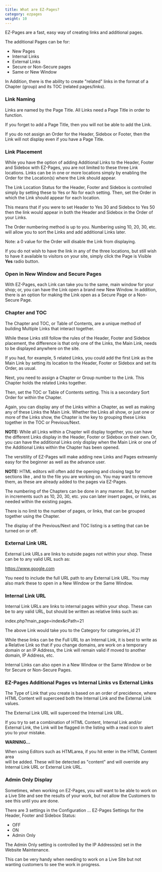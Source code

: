 ```yaml
---
title: What are EZ-Pages? 
category: ezpages
weight: 10
---
```

EZ-Pages are a fast, easy way of creating links and additional pages.  

The additional Pages can be for:  

*   New Pages
*   Internal Links
*   External Links
*   Secure or Non-Secure pages
*   Same or New Window

In Addition, there is the ability to create "related" links in the format of a Chapter (group) and its TOC (related pages/links).  

### Link Naming

Links are named by the Page Title. All Links need a Page Title in order to function.  

If you forget to add a Page Title, then you will not be able to add the Link.  

If you do not assign an Order for the Header, Sidebox or Footer, then the Link will not display even if you have a Page Title.  

### Link Placement

</span>While you have the option of adding Additional Links to the Header, Footer and Sidebox with EZ-Pages, you are not limited to these three Link locations. Links can be in one or more locations simply by enabling the Order for the Location(s) where the Link should appear.

The Link Location Status for the Header, Footer and Sidebox is controlled simply by setting these to Yes or No for each setting. Then, set the Order in which the Link should appear for each location.  

This means that if you were to set Header to Yes 30 and Sidebox to Yes 50 then the link would appear in both the Header and Sidebox in the Order of your Links.  

The Order numbering method is up to you. Numbering using 10, 20, 30, etc. will allow you to sort the Links and add additional Links later.  

Note: a 0 value for the Order will disable the Link from displaying.  

If you do not wish to have the link in any of the three locations, but still
wish to have it available to visitors on your site, simply click the 
Page is Visible <b>Yes</b> radio button. 

### Open in New Window and Secure Pages
With EZ-Pages, each Link can take you to the same, main window for your shop; or, you can have the Link open a brand new New Window. In addition, there is an option for making the Link open as a Secure Page or a Non-Secure Page.  

### Chapter and TOC

The Chapter and TOC, or Table of Contents, are a unique method of building Multiple Links that interact together.  

While these Links still follow the rules of the Header, Footer and Sidebox placement, the difference is that only one of the Links, the Main Link, needs to be displayed anywhere on the site.  

If you had, for example, 5 related Links, you could add the first Link as the Main Link by setting its location to the Header, Footer or Sidebox and set its Order, as usual.  

Next, you need to assign a Chapter or Group number to the Link. This Chapter holds the related Links together.  

Then, set the TOC or Table of Contents setting. This is a secondary Sort Order for within the Chapter.  

Again, you can display any of the Links within a Chapter, as well as making any of these Links the Main Link. Whether the Links all show, or just one or more of the Links show, the Chapter is the key to grouping these Links together in the TOC or Previous/Next.  

**NOTE:** While all Links within a Chapter will display together, you can have the different Links display in the Header, Footer or Sidebox on their own. Or, you can have the additional Links only display when the Main Link or one of the Additional Links within the Chapter has been opened.

The versitility of EZ-Pages will make adding new Links and Pages extreamly easy for the beginner as well as the advance user.  

**NOTE:** HTML editors will often add the opening and closing tags for sections like <html>, <head> and <body> to the file you are working on. You may want to remove them, as these are already added to the pages via EZ-Pages.  

The numbering of the Chapters can be done in any manner. But, by number in increments such as 10, 20, 30, etc. you can later insert pages, or links, as needed within the existing pages.  

There is no limit to the number of pages, or links, that can be grouped together using the Chapter.  

The display of the Previous/Next and TOC listing is a setting that can be turned on or off.  

### External Link URL

External Link URLs are links to outside pages not within your shop. These can be to any valid URL such as:  

https://www.google.com 

You need to include the full URL path to any External Link URL. You may also mark these to open in a New Window or the Same Window.  

### Internal Link URL

Internal Link URLs are links to internal pages within your shop. These can be to any valid URL, but should be written as relative links such as:  

index.php?main_page=index&cPath=21  

The above Link would take you to the Category for categories_id 21  

While these links can be the Full URL to an Internal Link, it is best to write as a Relative Link so that if you change domains, are work on a temporary domain or an IP Address, the Link will remain valid if moved to another domain, IP Address, etc.  

Internal Links can also open in a New Window or the Same Window or be for Secure or Non-Secure Pages.  

### EZ-Pages Additional Pages vs Internal Links vs External Links

The Type of Link that you create is based on an order of precidence, where HTML Content will superceed both the Internal Link and the External Link values.  

The External Link URL will superceed the Internal Link URL.  

If you try to set a combination of HTML Content, Internal Link and/or External Link, the Link will be flagged in the listing with a read icon to alert you to your mistake.  

<b>WARNING...</b>

When using Editors such as HTMLarea, if you hit enter in the HTML Content area  
will be added. These will be detected as "content" and will override any Internal Link URL or External Link URL.  

### Admin Only Display

Sometimes, when working on EZ-Pages, you will want to be able to work on a Live Site and see the results of your work, but not allow the Customers to see this until you are done.  

There are 3 settings in the Configuration ... EZ-Pages Settings for the Header, Footer and Sidebox Status:  

*   OFF
*   ON
*   Admin Only

The Admin Only setting is controlled by the IP Address(es) set in the Website Maintenance.  

This can be very handy when needing to work on a Live Site but not wanting customers to see the work in progress.

